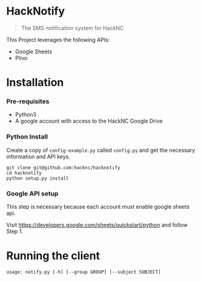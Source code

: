 # HackNotify

> The SMS notification system for HackNC

This Project leverages the following APIs:

* Google Sheets
* Plivo

# Installation

### Pre-requisites

* Python3
* A google account with access to the HackNC Google Drive

### Python Install

Create a copy of `config-example.py` called `config.py` and get the necessary information and API keys.

```
git clone git@github.com:hacknc/hacknotify
cd hacknotify
python setup.py install
```

### Google API setup

This step is necessary because each account must enable google sheets api.

Visit https://developers.google.com/sheets/quickstart/python and follow Step 1.

# Running the client

`usage: notify.py [-h] [--group GROUP] [--subject SUBJECT]`